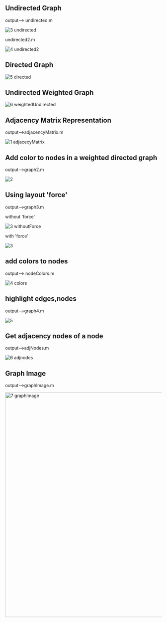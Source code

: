 
## Undirected Graph

output--> undirected.m

![3 undirected](https://github.com/user-attachments/assets/e201c7d7-33ff-4af3-8278-993c7a97f02e)

undirected2.m

![4 undirected2](https://github.com/user-attachments/assets/8ef3fcb7-60ed-407a-a315-489b1ef01ce6)

## Directed Graph

![5 directed](https://github.com/user-attachments/assets/e465e5e4-58a2-4d35-bfc3-d415e37599c9)

## Undirected Weighted Graph

![6 weightedUndirected](https://github.com/user-attachments/assets/e0be8fef-edb4-42ff-842a-9470f47322bb)

## Adjacency Matrix Representation 

output-->adjacencyMatrix.m

![1 adjacecyMatrix](https://github.com/user-attachments/assets/6637f1ce-8683-4466-a604-f611ff193665)

## Add color to nodes in  a weighted directed graph

output-->graph2.m

![2](https://github.com/user-attachments/assets/5aad8598-0cfc-457d-adca-d7a2281140ce)

## Using layout 'force'

output-->graph3.m

without 'force'

![3 withoutForce](https://github.com/user-attachments/assets/cd72c738-626f-48ff-8635-e7b0cd78605c)

with 'force'

![3](https://github.com/user-attachments/assets/7f96c617-c280-4d39-961e-af791e6571cb)

## add colors to nodes

output--> nodeColors.m

![4 colors](https://github.com/user-attachments/assets/81c95d15-f473-457d-83ce-e430df70697c)

## highlight edges,nodes

output-->graph4.m

![5](https://github.com/user-attachments/assets/8d5a3256-d878-493d-b24e-a19c1041b86d)

## Get adjacency nodes of a node

output-->adjNodes.m

![6 adjnodes](https://github.com/user-attachments/assets/cd27092d-4585-4049-9f62-0c39739f85e0)

## Graph Image

output-->graphImage.m

<img width="721" alt="7 graphImage" src="https://github.com/user-attachments/assets/782557db-b663-4a0f-a93a-9f34760a1487" />





